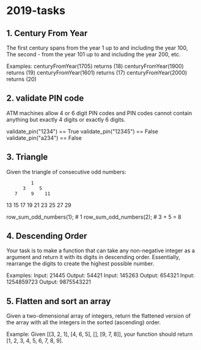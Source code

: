 # 2019-tasks

## 1. Century From Year
The first century spans from the year 1 up to and including the year 100, The second - from the year 101 up to and including the year 200, etc.

Examples:
centuryFromYear(1705)  returns (18)
centuryFromYear(1900)  returns (19)
centuryFromYear(1601)  returns (17)
centuryFromYear(2000)  returns (20)

## 2. validate PIN code
ATM machines allow 4 or 6 digit PIN codes and PIN codes cannot contain anything but exactly 4 digits or exactly 6 digits.

validate_pin("1234") == True
validate_pin("12345") == False
validate_pin("a234") == False

## 3. Triangle
Given the triangle of consecutive odd numbers:

             1
          3     5
       7     9    11
   13    15    17    19
21    23    25    27    29

row_sum_odd_numbers(1); # 1
row_sum_odd_numbers(2); # 3 + 5 = 8


## 4. Descending Order
Your task is to make a function that can take any non-negative integer as a argument and return it with its digits in descending order. Essentially, rearrange the digits to create the highest possible number.

Examples:
Input: 21445 Output: 54421
Input: 145263 Output: 654321
Input: 1254859723 Output: 9875543221

## 5. Flatten and sort an array
Given a two-dimensional array of integers, return the flattened version of the array with all the integers in the sorted (ascending) order.

Example:
Given [[3, 2, 1], [4, 6, 5], [], [9, 7, 8]], your function should return [1, 2, 3, 4, 5, 6, 7, 8, 9].
